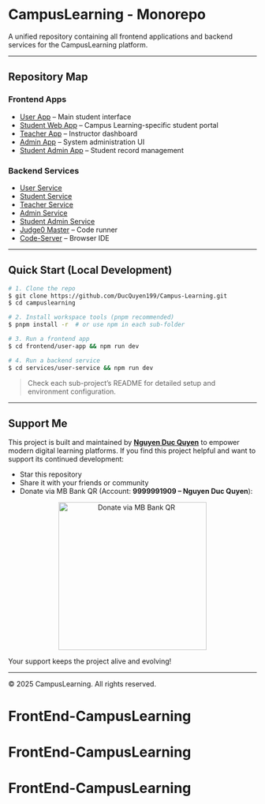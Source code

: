 # CampusLearning - Monorepo

A unified repository containing all frontend applications and backend services for the CampusLearning platform.

---

## Repository Map

### Frontend Apps

* [User App](frontend/user-app/README.md) – Main student interface
* [Student Web App](frontend/user-sinhvienapp/README.md) – Campus Learning-specific student portal
* [Teacher App](frontend/teacher-app/README.md) – Instructor dashboard
* [Admin App](frontend/admin-app/README.md) – System administration UI
* [Student Admin App](frontend/admin-sinhvienapp/README.md) – Student record management

### Backend Services

* [User Service](services/user-service/README.md)
* [Student Service](services/user-sinhvienservice/README.md)
* [Teacher Service](services/teacher-service/README.md)
* [Admin Service](services/admin-service/README.md)
* [Student Admin Service](services/admin-sinhvienservice/README.md)
* [Judge0 Master](services/judge0-master/README.md) – Code runner
* [Code-Server](services/code-server/README.md) – Browser IDE

---

## Quick Start (Local Development)

```bash
# 1. Clone the repo
$ git clone https://github.com/DucQuyen199/Campus-Learning.git
$ cd campuslearning

# 2. Install workspace tools (pnpm recommended)
$ pnpm install -r  # or use npm in each sub-folder

# 3. Run a frontend app
$ cd frontend/user-app && npm run dev

# 4. Run a backend service
$ cd services/user-service && npm run dev
```

> Check each sub-project’s README for detailed setup and environment configuration.

---

## Support Me

This project is built and maintained by [**Nguyen Duc Quyen**](https://github.com/DucQuyen199) to empower modern digital learning platforms. If you find this project helpful and want to support its continued development:

- Star this repository  
- Share it with your friends or community  
- Donate via MB Bank QR (Account: **9999991909 – Nguyen Duc Quyen**):

<p align="center">
  <img src="https://iili.io/F8JsIef.png" alt="Donate via MB Bank QR" width="300" />
</p>

Your support keeps the project alive and evolving!

---

© 2025 CampusLearning. All rights reserved.
# FrontEnd-CampusLearning
# FrontEnd-CampusLearning
# FrontEnd-CampusLearning
